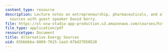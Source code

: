 ```yaml
---
content_type: resource
description: Lecture notes on entrepreneurship, pharmaceuticals, and alternative energy
  sources with guest speaker David berry.
file: https://ol-ocw-studio-app-production.s3.amazonaws.com/courses/hst-939-designing-and-sustaining-technology-innovation-for-global-health-practice-spring-2008/65bbbbba686976151aa367bd27858528_lecture05.pdf
file_type: application/pdf
resourcetype: Document
title: Alternative Energy Sources
uid: 65bbbbba-6869-7615-1aa3-67bd27858528
---
```

